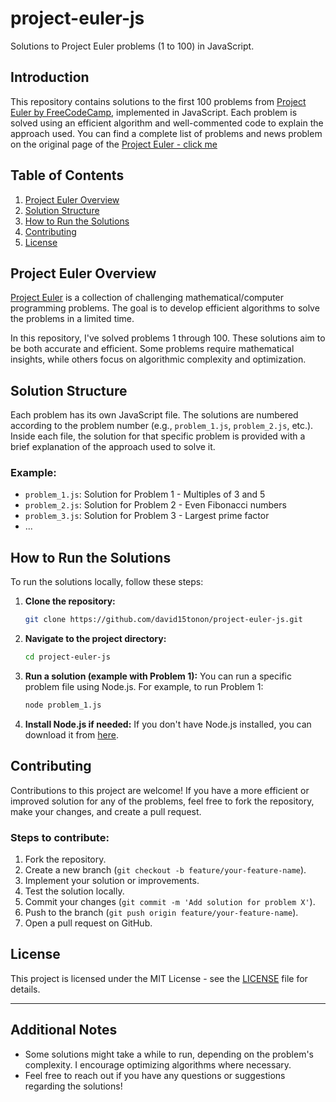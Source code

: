 


# project-euler-js
Solutions to Project Euler problems (1 to 100) in JavaScript.

## Introduction
This repository contains solutions to the first 100 problems from [Project Euler by FreeCodeCamp](https://www.freecodecamp.org/learn/project-euler/project-euler-problems-1-to-100/), implemented in JavaScript. Each problem is solved using an efficient algorithm and well-commented code to explain the approach used.
You can find a complete list of problems and news problem on the original page of the [Project  Euler - click me](https://projecteuler.net/) 

## Table of Contents
1. [Project Euler Overview](#project-euler-overview)
2. [Solution Structure](#solution-structure)
3. [How to Run the Solutions](#how-to-run-the-solutions)
4. [Contributing](#contributing)
5. [License](#license)

## Project Euler Overview
[Project Euler](https://projecteuler.net/) is a collection of challenging mathematical/computer programming problems. The goal is to develop efficient algorithms to solve the problems in a limited time.

In this repository, I've solved problems 1 through 100. These solutions aim to be both accurate and efficient. Some problems require mathematical insights, while others focus on algorithmic complexity and optimization.

## Solution Structure
Each problem has its own JavaScript file. The solutions are numbered according to the problem number (e.g., `problem_1.js`, `problem_2.js`, etc.). Inside each file, the solution for that specific problem is provided with a brief explanation of the approach used to solve it.

### Example:
- `problem_1.js`: Solution for Problem 1 - Multiples of 3 and 5
- `problem_2.js`: Solution for Problem 2 - Even Fibonacci numbers
- `problem_3.js`: Solution for Problem 3 - Largest prime factor
- ...

## How to Run the Solutions

To run the solutions locally, follow these steps:

1. **Clone the repository:**
   ```bash
   git clone https://github.com/david15tonon/project-euler-js.git
   ```

2. **Navigate to the project directory:**
   ```bash
   cd project-euler-js
   ```

3. **Run a solution (example with Problem 1):**
   You can run a specific problem file using Node.js. For example, to run Problem 1:
   ```bash
   node problem_1.js
   ```

4. **Install Node.js if needed:**
   If you don't have Node.js installed, you can download it from [here](https://nodejs.org/).

## Contributing

Contributions to this project are welcome! If you have a more efficient or improved solution for any of the problems, feel free to fork the repository, make your changes, and create a pull request.

### Steps to contribute:
1. Fork the repository.
2. Create a new branch (`git checkout -b feature/your-feature-name`).
3. Implement your solution or improvements.
4. Test the solution locally.
5. Commit your changes (`git commit -m 'Add solution for problem X'`).
6. Push to the branch (`git push origin feature/your-feature-name`).
7. Open a pull request on GitHub.

## License

This project is licensed under the MIT License - see the [LICENSE](LICENSE) file for details.

---

## Additional Notes
- Some solutions might take a while to run, depending on the problem's complexity. I encourage optimizing algorithms where necessary.
- Feel free to reach out if you have any questions or suggestions regarding the solutions!
